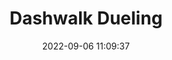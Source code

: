 ---
date: 2022-09-06 11:09:37
title: 'Dashwalk Dueling'	
tags: []

link: https://store.steampowered.com/app/1756630/Dashwalk_Dueling/	

twitter: https://twitter.com/Dashwalk
---